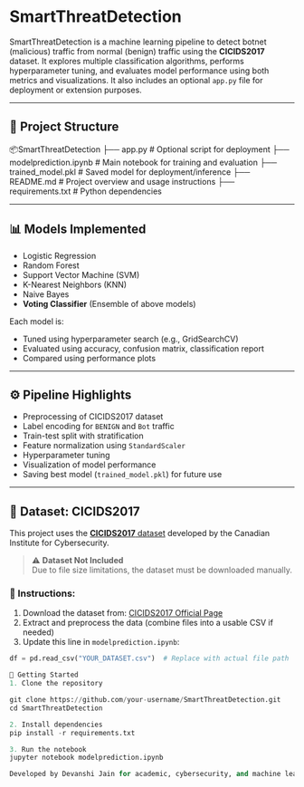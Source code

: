 # SmartThreatDetection

SmartThreatDetection is a machine learning pipeline to detect botnet (malicious) traffic from normal (benign) traffic using the **CICIDS2017** dataset. It explores multiple classification algorithms, performs hyperparameter tuning, and evaluates model performance using both metrics and visualizations. It also includes an optional `app.py` file for deployment or extension purposes.

---

## 📁 Project Structure

📦SmartThreatDetection
├── app.py # Optional script for deployment
├── modelprediction.ipynb # Main notebook for training and evaluation
├── trained_model.pkl # Saved model for deployment/inference
├── README.md # Project overview and usage instructions
├── requirements.txt # Python dependencies

---

## 📊 Models Implemented

- Logistic Regression  
- Random Forest  
- Support Vector Machine (SVM)  
- K-Nearest Neighbors (KNN)  
- Naive Bayes  
- **Voting Classifier** (Ensemble of above models)

Each model is:
- Tuned using hyperparameter search (e.g., GridSearchCV)  
- Evaluated using accuracy, confusion matrix, classification report  
- Compared using performance plots  

---

## ⚙️ Pipeline Highlights

- Preprocessing of CICIDS2017 dataset  
- Label encoding for `BENIGN` and `Bot` traffic  
- Train-test split with stratification  
- Feature normalization using `StandardScaler`  
- Hyperparameter tuning  
- Visualization of model performance  
- Saving best model (`trained_model.pkl`) for future use  

---

## 🧠 Dataset: CICIDS2017

This project uses the [**CICIDS2017** dataset](https://www.unb.ca/cic/datasets/ids-2017.html) developed by the Canadian Institute for Cybersecurity.

> ⚠️ **Dataset Not Included**  
Due to file size limitations, the dataset must be downloaded manually.

### 📌 Instructions:
1. Download the dataset from: [CICIDS2017 Official Page](https://www.unb.ca/cic/datasets/ids-2017.html)  
2. Extract and preprocess the data (combine files into a usable CSV if needed)  
3. Update this line in `modelprediction.ipynb`:
```python
df = pd.read_csv("YOUR_DATASET.csv")  # Replace with actual file path

🚀 Getting Started
1. Clone the repository

git clone https://github.com/your-username/SmartThreatDetection.git
cd SmartThreatDetection

2. Install dependencies
pip install -r requirements.txt

3. Run the notebook
jupyter notebook modelprediction.ipynb

Developed by Devanshi Jain for academic, cybersecurity, and machine learning practice.
